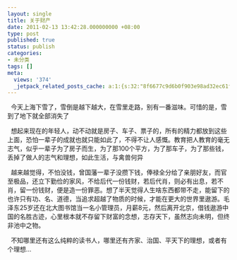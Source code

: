 ```yaml
---
layout: single
title: 关于财产
date: 2011-02-13 13:42:28.000000000 +08:00
type: post
published: true
status: publish
categories:
- 未分类
tags: []
meta:
  views: '374'
  _jetpack_related_posts_cache: a:1:{s:32:"8f6677c9d6b0f903e98ad32ec61f8deb";a:2:{s:7:"expires";i:1482162800;s:7:"payload";a:0:{}}}
---
```

<p>&#160; 今天上海下雪了，雪倒是越下越大，在雪里走路，别有一番滋味。可惜的是，雪到了地下就全部消失了</p>
<p>&#160; 想起来现在的年轻人，动不动就是房子、车子、票子的，所有的精力都放到这些上面，恐怕一辈子的成就也就只能如此了，不得不让人感慨。教育把人教育的毫无志气，似乎一辈子为了房子而生，为了那100个平方，为了那车子，为了那些钱，丢掉了做人的志气和理想，如此生活，与禽兽何异</p>
<p>&#160; 越来越觉得，不怕没钱，曾国藩一辈子没攒下钱，俸禄全分给了亲朋好友，而官至极品，还立下勤俭的家风，不给后代一份钱财，若后代肖，则必有出息，若不肖，留一份钱财，便是造一份罪恶。想了半天觉得人生啥东西都带不走，能留下的也许只有功、名、道德，当追求超越了物质的时候，才能在更大的世界里遨游。毛泽东25岁还在北大图书馆当一名小管理员，月薪8元，然后离开北京，借钱遨游中国的名胜古迹，心里根本就不存留下财富的念想，志存天下，虽然志向未明，但终非池中之物。</p>
<p>&#160; 不知哪里还有这么纯粹的读书人，哪里还有齐家、治国、平天下的理想，或者有个理想…</p>
